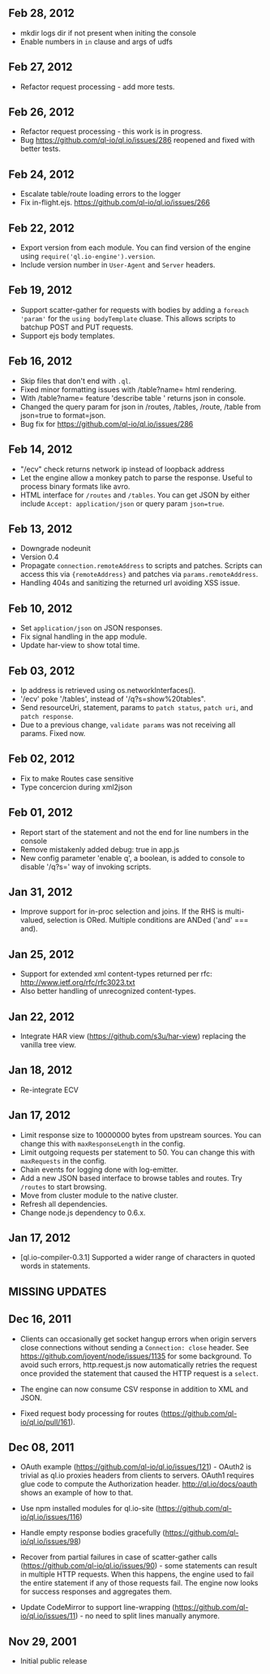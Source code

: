## Feb 28, 2012

* mkdir logs dir if not present when initing the console
* Enable numbers in `in` clause and args of udfs

## Feb 27, 2012

* Refactor request processing - add more tests.

## Feb 26, 2012

* Refactor request processing - this work is in progress.
* Bug https://github.com/ql-io/ql.io/issues/286 reopened and fixed with better tests.

## Feb 24, 2012

* Escalate table/route loading errors to the logger
* Fix in-flight.ejs. https://github.com/ql-io/ql.io/issues/266

## Feb 22, 2012

* Export version from each module. You can find version of the engine using
  `require('ql.io-engine').version`.
* Include version number in `User-Agent` and `Server` headers.

## Feb 19, 2012

* Support scatter-gather for requests with bodies by adding a `foreach 'param'` for the
  `using bodyTemplate` cluase. This allows scripts to batchup POST and PUT requests.
* Support ejs body templates.

## Feb 16, 2012

* Skip files that don't end with `.ql`.
* Fixed minor formatting issues with /table?name=<tablename> html rendering.
* With /table?name=<tablename> feature 'describe table <tablename>' returns json in console.
* Changed the query param for json in /routes, /tables, /route, /table from json=true to format=json.
* Bug fix for https://github.com/ql-io/ql.io/issues/286

## Feb 14, 2012

* "/ecv" check returns network ip instead of loopback address
* Let the engine allow a monkey patch to parse the response. Useful to process binary formats
  like avro.
* HTML interface for `/routes` and `/tables`. You can get JSON by either include
  `Accept: application/json` or query param `json=true`.

## Feb 13, 2012

* Downgrade nodeunit
* Version 0.4
* Propagate `connection.remoteAddress` to scripts and patches. Scripts can access this via
  `{remoteAddress}` and patches via `params.remoteAddress`.
* Handling 404s and sanitizing the returned url avoiding XSS issue.

## Feb 10, 2012

* Set `application/json` on JSON responses.
* Fix signal handling in the app module.
* Update har-view to show total time.

## Feb 03, 2012

* Ip address is retrieved using os.networkInterfaces().
* '/ecv' poke '/tables', instead of '/q?s=show%20tables".
* Send resourceUri, statement, params to `patch status`, `patch uri`, and `patch response`.
* Due to a previous change, `validate params` was not receiving all params. Fixed now.

## Feb 02, 2012

* Fix to make Routes case sensitive 
* Type concercion during xml2json

## Feb 01, 2012

* Report start of the statement and not the end for line numbers in the console
* Remove mistakenly added debug: true in app.js
* New config parameter 'enable q', a boolean, is added to console to disable '/q?s=' way of invoking scripts.

## Jan 31, 2012

* Improve support for in-proc selection and joins. If the RHS is multi-valued, selection is ORed.
  Multiple conditions are ANDed ('and' === and).

## Jan 25, 2012

* Support for extended xml content-types returned  per rfc: http://www.ietf.org/rfc/rfc3023.txt
* Also better handling of unrecognized content-types.

## Jan 22, 2012

* Integrate HAR view (https://github.com/s3u/har-view) replacing the vanilla tree view.

## Jan 18, 2012

* Re-integrate ECV

## Jan 17, 2012

* Limit response size to 10000000 bytes from upstream sources. You can change this with
  `maxResponseLength` in the config.
* Limit outgoing requests per statement to 50. You can change this with `maxRequests` in the config.
* Chain events for logging done with log-emitter.
* Add a new JSON based interface to browse tables and routes. Try `/routes` to start browsing.
* Move from cluster module to the native cluster.
* Refresh all dependencies.
* Change node.js dependency to 0.6.x.

## Jan 17, 2012

* [ql.io-compiler-0.3.1] Supported a wider range of characters in quoted words in statements.

## MISSING UPDATES
## Dec 16, 2011

- Clients can occasionally get socket hangup errors when origin servers close connections without
  sending a `Connection: close` header. See https://github.com/joyent/node/issues/1135 for some
  background. To avoid such errors, http.request.js now automatically retries the request once
  provided the statement that caused the HTTP request is a `select`.

- The engine can now consume CSV response in addition to XML and JSON.

- Fixed request body processing for routes (https://github.com/ql-io/ql.io/pull/161).


## Dec 08, 2011

- OAuth example (https://github.com/ql-io/ql.io/issues/121) - OAuth2 is trivial as ql.io proxies
 headers from clients to servers. OAuth1 requires glue code to compute the Authorization header.
 http://ql.io/docs/oauth shows an example of how to that.

- Use npm installed modules for ql.io-site (https://github.com/ql-io/ql.io/issues/116)

- Handle empty response bodies gracefully (https://github.com/ql-io/ql.io/issues/98)

- Recover from partial failures in case of scatter-gather calls
 (https://github.com/ql-io/ql.io/issues/90) - some statements can result in multiple HTTP requests.
 When this happens, the engine used to fail the entire statement if any of those requests fail. The
 engine now looks for success responses and aggregates them.

- Update CodeMirror to support line-wrapping (https://github.com/ql-io/ql.io/issues/11) - no need
 to split lines manually anymore.

## Nov 29, 2001

- Initial public release

